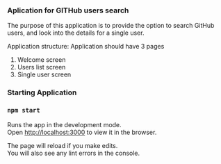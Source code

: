 ### Aplication for GITHub users search
The purpose of this application is to provide the option to search GitHub users, and look into the details for a
single user.

Application structure:
Application should have 3 pages
1) Welcome screen
2) Users list screen
3) Single user screen


### Starting Application
### `npm start`

Runs the app in the development mode.\
Open [http://localhost:3000](http://localhost:3000) to view it in the browser.

The page will reload if you make edits.\
You will also see any lint errors in the console.

